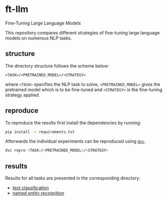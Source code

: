 # ft-llm
Fine-Tuning Large Language Models

This repository compares different strategies of fine-tuning large language models on numerous NLP tasks.

## structure
The directory structure follows the scheme below:
```
<TASK>/<PRETRAINED_MODEL>/<STRATEGY>
```
where `<TASK>` specifies the NLP task to solve, `<PRETRAINED_MODEL>` gives the pretrained model which is to be fine-tuned and `<STRATEGY>` is the fine-tuning strategy applied.

## reproduce
To reproduce the results first install the dependencies by running:
```bash
pip install -r requirements.txt
```

Afterwards the individual experiments can be reproduced using [`dvc`](https://dvc.org/).
```bash
dvc repro <TASK>/<PRETRAINED_MODEL>/<STRATEGY>
```

## results

Results for all tasks are presented in the corresponding directory:

 - [text classification](./text_cls)
 - [named entity recognition](./ner)
